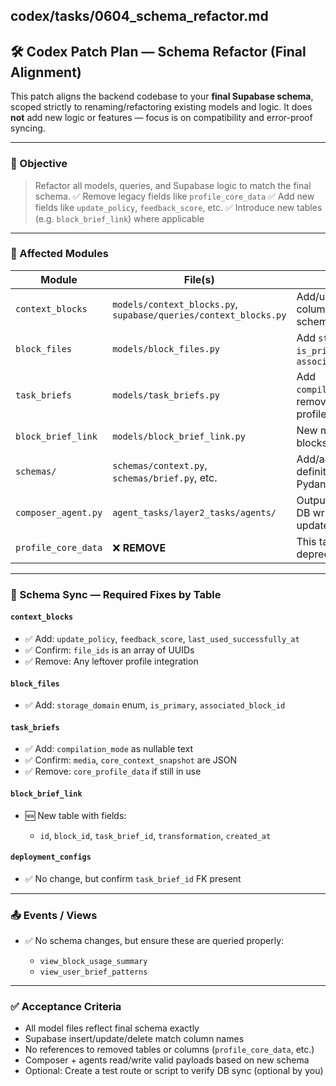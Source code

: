 ## codex/tasks/0604_schema_refactor.md

## 🛠️ Codex Patch Plan — Schema Refactor (Final Alignment)

This patch aligns the backend codebase to your **final Supabase schema**, scoped strictly to renaming/refactoring existing models and logic. It does **not** add new logic or features — focus is on compatibility and error-proof syncing.

---

### 🎯 Objective

> Refactor all models, queries, and Supabase logic to match the final schema.
> ✅ Remove legacy fields like `profile_core_data`
> ✅ Add new fields like `update_policy`, `feedback_score`, etc.
> ✅ Introduce new tables (e.g. `block_brief_link`) where applicable

---

### 📂 Affected Modules

| Module              | File(s)                                                          | Notes                                                     |
| ------------------- | ---------------------------------------------------------------- | --------------------------------------------------------- |
| `context_blocks`    | `models/context_blocks.py`, `supabase/queries/context_blocks.py` | Add/update all columns to match schema                    |
| `block_files`       | `models/block_files.py`                                          | Add `storage_domain`, `is_primary`, `associated_block_id` |
| `task_briefs`       | `models/task_briefs.py`                                          | Add `compilation_mode`, remove deprecated profile fields  |
| `block_brief_link`  | `models/block_brief_link.py`                                     | New model — link blocks to briefs                         |
| `schemas/`          | `schemas/context.py`, `schemas/brief.py`, etc.                   | Add/adjust field definitions, align Pydantic models       |
| `composer_agent.py` | `agent_tasks/layer2_tasks/agents/`                               | Output format and DB write logic updated                  |
| `profile_core_data` | ❌ **REMOVE**                                                     | This table is deprecated                                  |

---

### 🧱 Schema Sync — Required Fixes by Table

#### `context_blocks`

* ✅ Add: `update_policy`, `feedback_score`, `last_used_successfully_at`
* ✅ Confirm: `file_ids` is an array of UUIDs
* ✅ Remove: Any leftover profile integration

#### `block_files`

* ✅ Add: `storage_domain` enum, `is_primary`, `associated_block_id`

#### `task_briefs`

* ✅ Add: `compilation_mode` as nullable text
* ✅ Confirm: `media`, `core_context_snapshot` are JSON
* ✅ Remove: `core_profile_data` if still in use

#### `block_brief_link`

* 🆕 New table with fields:

  * `id`, `block_id`, `task_brief_id`, `transformation`, `created_at`

#### `deployment_configs`

* ✅ No change, but confirm `task_brief_id` FK present

---

### 📤 Events / Views

* ✅ No schema changes, but ensure these are queried properly:

  * `view_block_usage_summary`
  * `view_user_brief_patterns`

---

### ✅ Acceptance Criteria

* All model files reflect final schema exactly
* Supabase insert/update/delete match column names
* No references to removed tables or columns (`profile_core_data`, etc.)
* Composer + agents read/write valid payloads based on new schema
* Optional: Create a test route or script to verify DB sync (optional by you)
